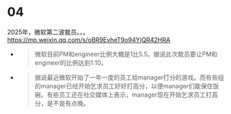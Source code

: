 
# 04

2025年，微软第二波裁员。。。 https://mp.weixin.qq.com/s/oBR9EvheT9o94YjQR42HRA
- > 微软目前PM和engineer比例大概是1比5.5。据说此次裁员要让PM和engineer的比例达到1:10。
- > 据说最近微软开始了一年一度的员工给manager打分的游戏。而有些组的manager已经开始乞求员工好好打高分，以便manager们能保住饭碗。有些员工还在社交媒体上表示，manager现在开始乞求员工打高分，是不是有点晚。

